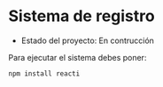 <h1>Sistema de registro</h1>

- Estado del proyecto: En contrucción

Para ejecutar el sistema debes poner:

```npm install reacti```
